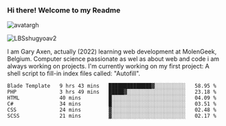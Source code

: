 ### Hi there! Welcome to my Readme 
![avatargh](https://user-images.githubusercontent.com/22075644/164934471-9e8af8ff-56fa-42c4-8061-5c7410433886.png)

![LBSshugyoav2](https://user-images.githubusercontent.com/22075644/164934218-25b846e8-bf56-4a0e-bd88-ab444310d7a8.png)



I am Gary Axen, actually (2022) learning web development at MolenGeek, Belgium.
Computer science passionate as wel as about web and code i am always working on projects.
I'm currently working on my first project: A shell script to fill-in index files called: "Autofill". 
<!--START_SECTION:waka-->

```text
Blade Template   9 hrs 43 mins   ██████████████▓░░░░░░░░░░   58.95 %
PHP              3 hrs 49 mins   █████▓░░░░░░░░░░░░░░░░░░░   23.18 %
HTML             40 mins         █░░░░░░░░░░░░░░░░░░░░░░░░   04.09 %
C#               34 mins         █░░░░░░░░░░░░░░░░░░░░░░░░   03.51 %
CSS              24 mins         ▓░░░░░░░░░░░░░░░░░░░░░░░░   02.48 %
SCSS             21 mins         ▓░░░░░░░░░░░░░░░░░░░░░░░░   02.17 %
```

<!--END_SECTION:waka-->

<!--
**LeBigSky/LebigSky** is a ✨ _special_ ✨ repository because its `README.md` (this file) appears on your GitHub profile.


as to get you started:

- 🔭 I’m currently working on ...
- 🌱 I’m currently learning ...
- 👯 I’m looking to collaborate on ...
- 🤔 I’m looking for help with ...
- 💬 Ask me about ...
- 📫 How to reach me: ...
- 😄 Pronouns: ...
- ⚡ Fun fact: ...
-->
